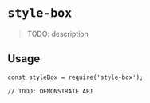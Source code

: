 # `style-box`

> TODO: description

## Usage

```
const styleBox = require('style-box');

// TODO: DEMONSTRATE API
```
